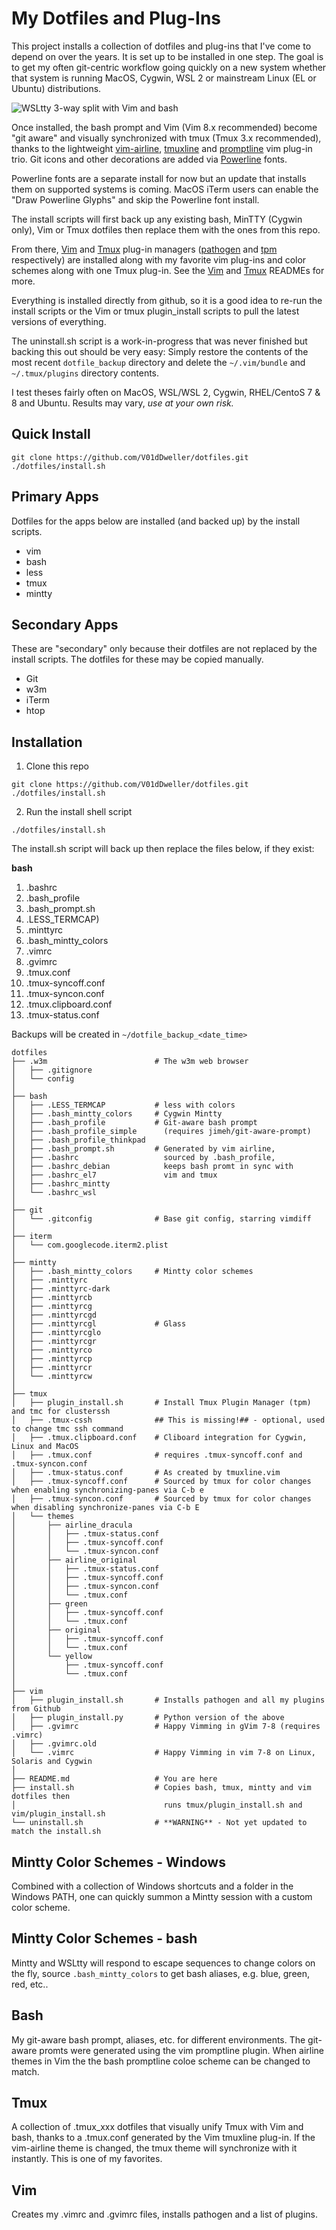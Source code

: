 My Dotfiles and Plug-Ins
========================
This project installs a collection of dotfiles and plug-ins that I've come to
depend on over the years. It is set up to be installed in one step. The goal is
to get my often git-centric workflow going quickly on a new system whether that
system is running MacOS, Cygwin, WSL 2 or mainstream Linux (EL or Ubuntu) 
distributions.

![WSLtty 3-way split with Vim and bash](/screenshot_01.png?raw=true
"Vim/bash/tmux nerdvada")

Once installed, the bash prompt and Vim (Vim 8.x recommended) become "git
aware" and visually synchronized with tmux (Tmux 3.x recommended), thanks to
the lightweight [vim-airline](https://github.com/vim-airline/vim-airline),
[tmuxline](https://github.com/edkolev/tmuxline.vim) and
[promptline](https://github.com/edkolev/promptline.vim) vim plug-in trio. Git
icons and other decorations are added via
[Powerline](https://github.com/powerline/fonts) fonts.

Powerline fonts are a separate install for now but an update that installs them
on supported systems is coming. MacOS iTerm users can enable the "Draw
Powerline Glyphs" and skip the Powerline font install.

The install scripts will first back up any existing bash, MinTTY (Cygwin only),
Vim or Tmux dotfiles then replace them with the ones from this repo.

From there, [Vim](https://github.com/V01dDweller/dotfiles/tree/master/vim) and
[Tmux](https://github.com/V01dDweller/dotfiles/tree/master/tmux) plug-in
managers ([pathogen](https://github.com/tpope/vim-pathogen) and
[tpm](https://github.com/tmux-plugins/tpm) respectively) are installed along
with my favorite vim plug-ins and color schemes along with  one Tmux plug-in.
See the [Vim](https://github.com/V01dDweller/dotfiles/tree/master/vim) and
[Tmux](https://github.com/V01dDweller/dotfiles/tree/master/tmux) READMEs for
more.

Everything is installed directly from github, so it is a good idea to re-run
the install scripts or the Vim or tmux plugin_install scripts to pull
the latest versions of everything.

The uninstall.sh script is a work-in-progress that was never finished but
backing this out should be very easy: Simply restore the contents of the most
recent `dotfile_backup` directory and delete the `~/.vim/bundle` and
`~/.tmux/plugins` directory contents.

I test theses fairly often on MacOS, WSL/WSL 2, Cygwin, RHEL/CentoS 7 & 8 and
Ubuntu. Results may vary, *use at your own risk.*

Quick Install
--------------
```console
git clone https://github.com/V01dDweller/dotfiles.git
./dotfiles/install.sh
```


Primary Apps
------------
Dotfiles for the apps below are installed (and backed up) by the install
scripts. 

* vim
* bash
* less
* tmux
* mintty

Secondary Apps
--------------
These are "secondary" only because their dotfiles are not replaced by the
install scripts. The dotfiles for these may be copied manually.

* Git
* w3m
* iTerm
* htop

Installation
------------
1. Clone this repo

```
git clone https://github.com/V01dDweller/dotfiles.git
./dotfiles/install.sh
```

2. Run the install shell script

```
./dotfiles/install.sh
```

The install.sh script will back up then replace the files below, if they exist:

**bash**
01. .bashrc
02. .bash\_profile
03. .bash\_prompt.sh
04. .LESS\_TERMCAP)
05. .minttyrc
06. .bash\_mintty\_colors
07. .vimrc
08. .gvimrc
09. .tmux.conf
10. .tmux-syncoff.conf
11. .tmux-syncon.conf
12. .tmux.clipboard.conf
13. .tmux-status.conf

Backups will be created in `~/dotfile_backup_<date_time>`

```
dotfiles
├── .w3m                        # The w3m web browser
│   ├── .gitignore
│   └── config
│
├── bash
│   ├── .LESS_TERMCAP           # less with colors
│   ├── .bash_mintty_colors     # Cygwin Mintty
│   ├── .bash_profile           # Git-aware bash prompt
│   ├── .bash_profile_simple      (requires jimeh/git-aware-prompt)
│   ├── .bash_profile_thinkpad
│   ├── .bash_prompt.sh         # Generated by vim airline,
│   ├── .bashrc                   sourced by .bash_profile,
│   ├── .bashrc_debian            keeps bash promt in sync with
│   ├── .bashrc_el7               vim and tmux
│   ├── .bashrc_mintty
│   └── .bashrc_wsl
│
├── git
│   └── .gitconfig              # Base git config, starring vimdiff
│
├── iterm
│   └── com.googlecode.iterm2.plist
│
├── mintty
│   ├── .bash_mintty_colors     # Mintty color schemes
│   ├── .minttyrc
│   ├── .minttyrc-dark
│   ├── .minttyrcb
│   ├── .minttyrcg
│   ├── .minttyrcgd
│   ├── .minttyrcgl             # Glass
│   ├── .minttyrcglo
│   ├── .minttyrcgr
│   ├── .minttyrco
│   ├── .minttyrcp
│   ├── .minttyrcr
│   └── .minttyrcw
│
├── tmux
│   ├── plugin_install.sh       # Install Tmux Plugin Manager (tpm) and tmc for clusterssh
│   ├── .tmux-cssh              ## This is missing!## - optional, used to change tmc ssh command
│   ├── .tmux.clipboard.conf    # Cliboard integration for Cygwin, Linux and MacOS
│   ├── .tmux.conf              # requires .tmux-syncoff.conf and .tmux-syncon.conf
│   ├── .tmux-status.conf       # As created by tmuxline.vim
│   ├── .tmux-syncoff.conf      # Sourced by tmux for color changes when enabling synchronizing-panes via C-b e
│   ├── .tmux-syncon.conf       # Sourced by tmux for color changes when disabling synchronize-panes via C-b E
│   └── themes
│       ├── airline_dracula
│       │   ├── .tmux-status.conf
│       │   ├── .tmux-syncoff.conf
│       │   └── .tmux-syncon.conf
│       ├── airline_original
│       │   ├── .tmux-status.conf
│       │   ├── .tmux-syncoff.conf
│       │   ├── .tmux-syncon.conf
│       │   └── .tmux.conf
│       ├── green
│       │   ├── .tmux-syncoff.conf
│       │   └── .tmux.conf
│       ├── original
│       │   ├── .tmux-syncoff.conf
│       │   └── .tmux.conf
│       └── yellow
│           ├── .tmux-syncoff.conf
│           └── .tmux.conf
│
├── vim
│   ├── plugin_install.sh       # Installs pathogen and all my plugins from Github
│   ├── plugin_install.py       # Python version of the above
│   ├── .gvimrc                 # Happy Vimming in gVim 7-8 (requires .vimrc)
│   ├── .gvimrc.old
│   └── .vimrc                  # Happy Vimming in vim 7-8 on Linux, Solaris and Cygwin
│
├── README.md                   # You are here
├── install.sh                  # Copies bash, tmux, mintty and vim dotfiles then
│                                 runs tmux/plugin_install.sh and vim/plugin_install.sh
└── uninstall.sh                # **WARNING** - Not yet updated to match the install.sh
```

Mintty Color Schemes - Windows
------------------------------
Combined with a collection of Windows shortcuts and a folder in the
Windows PATH, one can quickly summon a Mintty session with a custom
color scheme.

Mintty Color Schemes - bash
---------------------------
Mintty and WSLtty will respond to escape sequences to change colors on
the fly, source `.bash_mintty_colors` to get bash aliases, e.g. blue,
green, red, etc..

Bash
----
My git-aware bash prompt, aliases, etc. for different environments. The
git-aware promts were generated using the vim promptline plugin. When airline
themes in Vim the the bash promptline coloe scheme can be changed to match.

Tmux
----
A collection of .tmux_xxx dotfiles that visually unify Tmux with Vim and bash,
thanks to a .tmux.conf generated by the Vim tmuxline plug-in. If the vim-airline
theme is changed, the tmux theme will synchronize with it instantly. This is
one of my favorites.

Vim
---
Creates my .vimrc and .gvimrc files, installs pathogen and a list of plugins.
